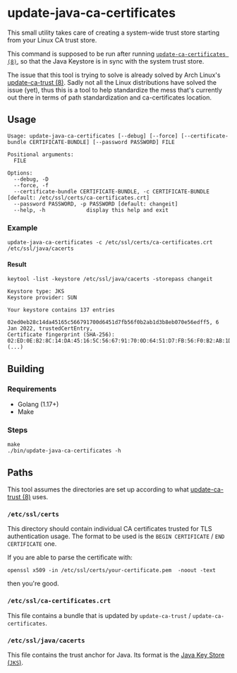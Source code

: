 # update-java-ca-certificates

This small utility takes care of creating a system-wide trust store
starting from your Linux CA trust store.

This command is supposed to be run after running 
[`update-ca-certificates (8)`](https://manpages.ubuntu.com/manpages/jammy/man8/update-ca-certificates.8.html),
so that the Java Keystore is in sync with the system trust store.  
  
The issue that this tool is trying to solve is already solved by Arch Linux's 
[update-ca-trust (8)](https://man.archlinux.org/man/update-ca-trust.8). Sadly not all the Linux distributions
have solved the issue (yet), thus this is a tool to help standardize the mess that's currently out there in terms
of path standardization and ca-certificates location.

## Usage

```
Usage: update-java-ca-certificates [--debug] [--force] [--certificate-bundle CERTIFICATE-BUNDLE] [--password PASSWORD] FILE

Positional arguments:
  FILE

Options:
  --debug, -D
  --force, -f
  --certificate-bundle CERTIFICATE-BUNDLE, -c CERTIFICATE-BUNDLE [default: /etc/ssl/certs/ca-certificates.crt]
  --password PASSWORD, -p PASSWORD [default: changeit]
  --help, -h             display this help and exit
```

### Example

```
update-java-ca-certificates -c /etc/ssl/certs/ca-certificates.crt /etc/ssl/java/cacerts
```

#### Result

```
keytool -list -keystore /etc/ssl/java/cacerts -storepass changeit

Keystore type: JKS
Keystore provider: SUN

Your keystore contains 137 entries

02ed0eb28c14da45165c566791700d6451d7fb56f0b2ab1d3b8eb070e56edff5, 6 Jan 2022, trustedCertEntry, 
Certificate fingerprint (SHA-256): 02:ED:0E:B2:8C:14:DA:45:16:5C:56:67:91:70:0D:64:51:D7:FB:56:F0:B2:AB:1D:3B:8E:B0:70:E5:6E:DF:F5
(...)
```

## Building

### Requirements

- Golang (1.17+)
- Make

### Steps

```
make
./bin/update-java-ca-certificates -h
```

## Paths

This tool assumes the directories are set up according to what
[update-ca-trust (8)](https://man.archlinux.org/man/update-ca-trust.8) uses.

### `/etc/ssl/certs`

This directory should contain individual CA certificates trusted for TLS authentication usage.
The format to be used is the `BEGIN CERTIFICATE` / `END CERTIFICATE` one.

If you are able to parse the certificate with:
```
openssl x509 -in /etc/ssl/certs/your-certificate.pem  -noout -text
```

then you're good.

### `/etc/ssl/ca-certificates.crt`

This file contains a bundle that is updated by `update-ca-trust` / `update-ca-certificates`.

### `/etc/ssl/java/cacerts`

This file contains the trust anchor for Java. Its format is the 
[Java Key Store (`JKS`)](https://docs.oracle.com/javase/7/docs/technotes/guides/security/crypto/CryptoSpec.html#KeyManagement).
